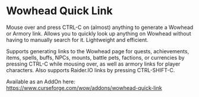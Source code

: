 # Wowhead Quick Link
Mouse over and press CTRL-C on (almost) anything to generate a Wowhead or Armory link. Allows you to quickly look up anything on Wowhead without having to manually search for it. Lightweight and efficient.

Supports generating links to the Wowhead page for quests, achievements, items, spells, buffs, NPCs, mounts, battle pets, factions, or currencies by pressing CTRL-C while mousing over, as well as armory links for player characters. Also supports Raider.IO links by pressing CTRL-SHIFT-C.


Available as an AddOn here: https://www.curseforge.com/wow/addons/wowhead-quick-link
